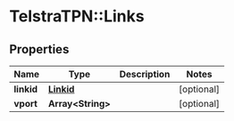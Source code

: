 # TelstraTPN::Links

## Properties
Name | Type | Description | Notes
------------ | ------------- | ------------- | -------------
**linkid** | [**Linkid**](Linkid.md) |  | [optional] 
**vport** | **Array&lt;String&gt;** |  | [optional] 



